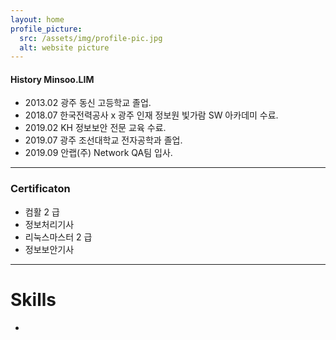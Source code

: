 ```yaml
---
layout: home
profile_picture:
  src: /assets/img/profile-pic.jpg
  alt: website picture
---
```


#### History Minsoo.LIM
  - 2013.02 광주 동신 고등학교 졸업.<br>
  - 2018.07 한국전력공사 x 광주 인재 정보원 빛가람 SW 아카데미 수료.<br>
  - 2019.02 KH 정보보안 전문 교육 수료.<br>
  - 2019.07 광주 조선대학교 전자공학과 졸업.<br>
  - 2019.09 안랩(주) Network QA팀 입사.

---

### Certificaton 
- 컴활 2 급
- 정보처리기사
- 리눅스마스터 2 급
- 정보보안기사

---

# Skills
 - 
